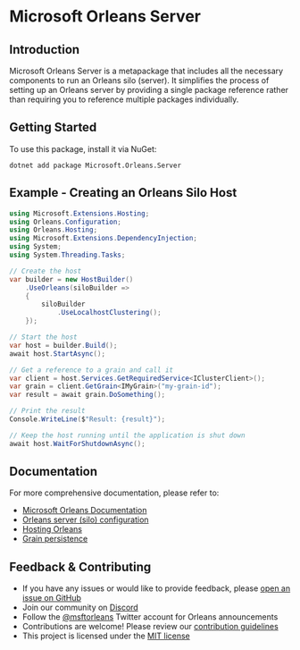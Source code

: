 # Microsoft Orleans Server

## Introduction
Microsoft Orleans Server is a metapackage that includes all the necessary components to run an Orleans silo (server). It simplifies the process of setting up an Orleans server by providing a single package reference rather than requiring you to reference multiple packages individually.

## Getting Started
To use this package, install it via NuGet:

```shell
dotnet add package Microsoft.Orleans.Server
```

## Example - Creating an Orleans Silo Host

```csharp
using Microsoft.Extensions.Hosting;
using Orleans.Configuration;
using Orleans.Hosting;
using Microsoft.Extensions.DependencyInjection;
using System;
using System.Threading.Tasks;

// Create the host
var builder = new HostBuilder()
    .UseOrleans(siloBuilder =>
    {
        siloBuilder
            .UseLocalhostClustering();
    });

// Start the host
var host = builder.Build();
await host.StartAsync();

// Get a reference to a grain and call it
var client = host.Services.GetRequiredService<IClusterClient>();
var grain = client.GetGrain<IMyGrain>("my-grain-id");
var result = await grain.DoSomething();

// Print the result
Console.WriteLine($"Result: {result}");

// Keep the host running until the application is shut down
await host.WaitForShutdownAsync();
```

## Documentation
For more comprehensive documentation, please refer to:
- [Microsoft Orleans Documentation](https://learn.microsoft.com/dotnet/orleans/)
- [Orleans server (silo) configuration](https://learn.microsoft.com/en-us/dotnet/orleans/host/configuration-guide/server-configuration)
- [Hosting Orleans](https://learn.microsoft.com/en-us/dotnet/orleans/host/generic-host)
- [Grain persistence](https://learn.microsoft.com/en-us/dotnet/orleans/grains/grain-persistence)

## Feedback & Contributing
- If you have any issues or would like to provide feedback, please [open an issue on GitHub](https://github.com/dotnet/orleans/issues)
- Join our community on [Discord](https://aka.ms/orleans-discord)
- Follow the [@msftorleans](https://twitter.com/msftorleans) Twitter account for Orleans announcements
- Contributions are welcome! Please review our [contribution guidelines](https://github.com/dotnet/orleans/blob/main/CONTRIBUTING.md)
- This project is licensed under the [MIT license](https://github.com/dotnet/orleans/blob/main/LICENSE)